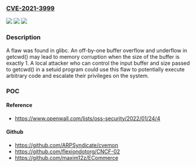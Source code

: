 ### [CVE-2021-3999](https://cve.mitre.org/cgi-bin/cvename.cgi?name=CVE-2021-3999)
![](https://img.shields.io/static/v1?label=Product&message=Red%20Hat%20Enterprise%20Linux%208&color=blue)
![](https://img.shields.io/static/v1?label=Version&message=!%200%3A2.28-164.el8_5.3%20&color=brighgreen)
![](https://img.shields.io/static/v1?label=Vulnerability&message=Off-by-one%20Error&color=brighgreen)

### Description

A flaw was found in glibc. An off-by-one buffer overflow and underflow in getcwd() may lead to memory corruption when the size of the buffer is exactly 1. A local attacker who can control the input buffer and size passed to getcwd() in a setuid program could use this flaw to potentially execute arbitrary code and escalate their privileges on the system.

### POC

#### Reference
- https://www.openwall.com/lists/oss-security/2022/01/24/4

#### Github
- https://github.com/ARPSyndicate/cvemon
- https://github.com/flexiondotorg/CNCF-02
- https://github.com/maxim12z/ECommerce

